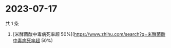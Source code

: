 # 2023-07-17

共 1 条

<!-- BEGIN ZHIHUSEARCH -->
<!-- 最后更新时间 Mon Jul 17 2023 06:08:49 GMT+0800 (China Standard Time) -->
1. [米酵菌酸中毒病死率超 50%](https://www.zhihu.com/search?q=米酵菌酸中毒病死率超 50%)
<!-- END ZHIHUSEARCH -->
